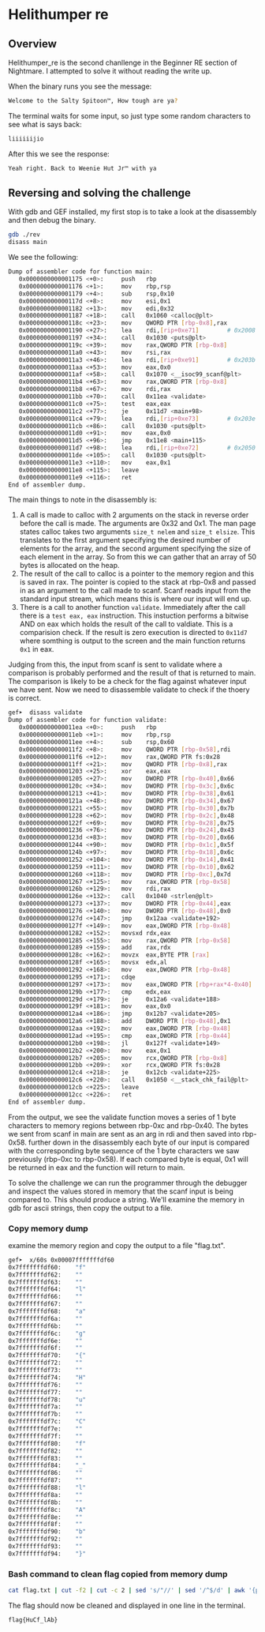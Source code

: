 # Helithumper re

## Overview

Helithumper_re is the second chanllenge in the Beginner RE section of Nightmare. I attempted to solve it without reading the write up. 

When the binary runs you see the message: 

```bash
Welcome to the Salty Spitoon™, How tough are ya?
```

The terminal waits for some input, so just type some random characters to see what is says back:

```bash
liiiiiijio
```

After this we see the response:

```bash
Yeah right. Back to Weenie Hut Jr™ with ya 
```

## Reversing and solving the challenge

With gdb and GEF installed, my first stop is to take a look at the disassembly and then debug the binary.

```bash
gdb ./rev
disass main
```

We see the following:

```bash
Dump of assembler code for function main:
   0x0000000000001175 <+0>:     push   rbp
   0x0000000000001176 <+1>:     mov    rbp,rsp
   0x0000000000001179 <+4>:     sub    rsp,0x10
   0x000000000000117d <+8>:     mov    esi,0x1
   0x0000000000001182 <+13>:    mov    edi,0x32
   0x0000000000001187 <+18>:    call   0x1060 <calloc@plt>
   0x000000000000118c <+23>:    mov    QWORD PTR [rbp-0x8],rax
   0x0000000000001190 <+27>:    lea    rdi,[rip+0xe71]        # 0x2008
   0x0000000000001197 <+34>:    call   0x1030 <puts@plt>
   0x000000000000119c <+39>:    mov    rax,QWORD PTR [rbp-0x8]
   0x00000000000011a0 <+43>:    mov    rsi,rax
   0x00000000000011a3 <+46>:    lea    rdi,[rip+0xe91]        # 0x203b
   0x00000000000011aa <+53>:    mov    eax,0x0
   0x00000000000011af <+58>:    call   0x1070 <__isoc99_scanf@plt>
   0x00000000000011b4 <+63>:    mov    rax,QWORD PTR [rbp-0x8]
   0x00000000000011b8 <+67>:    mov    rdi,rax
   0x00000000000011bb <+70>:    call   0x11ea <validate>
   0x00000000000011c0 <+75>:    test   eax,eax
   0x00000000000011c2 <+77>:    je     0x11d7 <main+98>
   0x00000000000011c4 <+79>:    lea    rdi,[rip+0xe73]        # 0x203e
   0x00000000000011cb <+86>:    call   0x1030 <puts@plt>
   0x00000000000011d0 <+91>:    mov    eax,0x0
   0x00000000000011d5 <+96>:    jmp    0x11e8 <main+115>
   0x00000000000011d7 <+98>:    lea    rdi,[rip+0xe72]        # 0x2050
   0x00000000000011de <+105>:   call   0x1030 <puts@plt>
   0x00000000000011e3 <+110>:   mov    eax,0x1
   0x00000000000011e8 <+115>:   leave
   0x00000000000011e9 <+116>:   ret
End of assembler dump.
```

The main things to note in the disassembly is:

1. A call is made to calloc with 2 arguments on the stack in reverse order before the call is made. The arguments are 0x32 and 0x1. The man page states calloc takes two arguments `size_t nelem` and `size_t elsize`. This translates to the first argument specifying the desired number of elements for the array, and the second argument specifying the size of each element in the array. So from this we can gather that an array of 50 bytes is allocated on the heap.
2. The result of the call to calloc is a pointer to the memory region and this is saved in rax. The pointer is copied to the stack at rbp-0x8 and passed in as an argument to the call made to scanf. Scanf reads input from the standard input stream, which means this is where our input will end up.
3. There is a call to another function `validate`. Immediately after the call there is a `test eax, eax` instruction. This instuction performs a bitwise AND on eax which holds the result of the call to valdiate. This is a comparision check. If the result is zero execution is directed to `0x11d7` where somthing is output to the screen and the main function returns `0x1` in eax.

Judging from this, the input from scanf is sent to validate where a comparison is probably performed and the result of that is returned to main. The comparison is likely to be a check for the flag against whatever input we have sent. Now we need to disassemble validate to check if the thoery is correct.

```bash
gef➤  disass validate
Dump of assembler code for function validate:
   0x00000000000011ea <+0>:     push   rbp
   0x00000000000011eb <+1>:     mov    rbp,rsp
   0x00000000000011ee <+4>:     sub    rsp,0x60
   0x00000000000011f2 <+8>:     mov    QWORD PTR [rbp-0x58],rdi
   0x00000000000011f6 <+12>:    mov    rax,QWORD PTR fs:0x28
   0x00000000000011ff <+21>:    mov    QWORD PTR [rbp-0x8],rax
   0x0000000000001203 <+25>:    xor    eax,eax
   0x0000000000001205 <+27>:    mov    DWORD PTR [rbp-0x40],0x66
   0x000000000000120c <+34>:    mov    DWORD PTR [rbp-0x3c],0x6c
   0x0000000000001213 <+41>:    mov    DWORD PTR [rbp-0x38],0x61
   0x000000000000121a <+48>:    mov    DWORD PTR [rbp-0x34],0x67
   0x0000000000001221 <+55>:    mov    DWORD PTR [rbp-0x30],0x7b
   0x0000000000001228 <+62>:    mov    DWORD PTR [rbp-0x2c],0x48
   0x000000000000122f <+69>:    mov    DWORD PTR [rbp-0x28],0x75
   0x0000000000001236 <+76>:    mov    DWORD PTR [rbp-0x24],0x43
   0x000000000000123d <+83>:    mov    DWORD PTR [rbp-0x20],0x66
   0x0000000000001244 <+90>:    mov    DWORD PTR [rbp-0x1c],0x5f
   0x000000000000124b <+97>:    mov    DWORD PTR [rbp-0x18],0x6c
   0x0000000000001252 <+104>:   mov    DWORD PTR [rbp-0x14],0x41
   0x0000000000001259 <+111>:   mov    DWORD PTR [rbp-0x10],0x62
   0x0000000000001260 <+118>:   mov    DWORD PTR [rbp-0xc],0x7d
   0x0000000000001267 <+125>:   mov    rax,QWORD PTR [rbp-0x58]
   0x000000000000126b <+129>:   mov    rdi,rax
   0x000000000000126e <+132>:   call   0x1040 <strlen@plt>
   0x0000000000001273 <+137>:   mov    DWORD PTR [rbp-0x44],eax
   0x0000000000001276 <+140>:   mov    DWORD PTR [rbp-0x48],0x0
   0x000000000000127d <+147>:   jmp    0x12aa <validate+192>
   0x000000000000127f <+149>:   mov    eax,DWORD PTR [rbp-0x48]
   0x0000000000001282 <+152>:   movsxd rdx,eax
   0x0000000000001285 <+155>:   mov    rax,QWORD PTR [rbp-0x58]
   0x0000000000001289 <+159>:   add    rax,rdx
   0x000000000000128c <+162>:   movzx  eax,BYTE PTR [rax]
   0x000000000000128f <+165>:   movsx  edx,al
   0x0000000000001292 <+168>:   mov    eax,DWORD PTR [rbp-0x48]
   0x0000000000001295 <+171>:   cdqe
   0x0000000000001297 <+173>:   mov    eax,DWORD PTR [rbp+rax*4-0x40]
   0x000000000000129b <+177>:   cmp    edx,eax
   0x000000000000129d <+179>:   je     0x12a6 <validate+188>
   0x000000000000129f <+181>:   mov    eax,0x0
   0x00000000000012a4 <+186>:   jmp    0x12b7 <validate+205>
   0x00000000000012a6 <+188>:   add    DWORD PTR [rbp-0x48],0x1
   0x00000000000012aa <+192>:   mov    eax,DWORD PTR [rbp-0x48]
   0x00000000000012ad <+195>:   cmp    eax,DWORD PTR [rbp-0x44]
   0x00000000000012b0 <+198>:   jl     0x127f <validate+149>
   0x00000000000012b2 <+200>:   mov    eax,0x1
   0x00000000000012b7 <+205>:   mov    rcx,QWORD PTR [rbp-0x8]
   0x00000000000012bb <+209>:   xor    rcx,QWORD PTR fs:0x28
   0x00000000000012c4 <+218>:   je     0x12cb <validate+225>
   0x00000000000012c6 <+220>:   call   0x1050 <__stack_chk_fail@plt>
   0x00000000000012cb <+225>:   leave
   0x00000000000012cc <+226>:   ret
End of assembler dump.
```

From the output, we see the validate function moves a series of 1 byte characters to memory regions between rbp-0xc and rbp-0x40. The bytes we sent from scanf in main are sent as an arg in rdi and then saved into rbp-0x58. further down in the disassembly each byte of our input is compared with the corresponding byte sequence of the 1 byte characters we saw previously (rbp-0xc to rbp-0x58). If each compared byte is equal, 0x1 will be returned in eax and the function will return to main.

To solve the challenge we can run the programmer through the debugger and inspect the values stored in memory that the scanf input is being compared to. This should produce a string. We'll examine the memory in gdb for ascii strings, then copy the output to a file.

### Copy memory dump

examine the memory region and copy the output to a file "flag.txt".

```bash
gef➤  x/60s 0x00007fffffffdf60
0x7fffffffdf60:    "f"
0x7fffffffdf62:    ""
0x7fffffffdf63:    ""
0x7fffffffdf64:    "l"
0x7fffffffdf66:    ""
0x7fffffffdf67:    ""
0x7fffffffdf68:    "a"
0x7fffffffdf6a:    ""
0x7fffffffdf6b:    ""
0x7fffffffdf6c:    "g"
0x7fffffffdf6e:    ""
0x7fffffffdf6f:    ""
0x7fffffffdf70:    "{"
0x7fffffffdf72:    ""
0x7fffffffdf73:    ""
0x7fffffffdf74:    "H"
0x7fffffffdf76:    ""
0x7fffffffdf77:    ""
0x7fffffffdf78:    "u"
0x7fffffffdf7a:    ""
0x7fffffffdf7b:    ""
0x7fffffffdf7c:    "C"
0x7fffffffdf7e:    ""
0x7fffffffdf7f:    ""
0x7fffffffdf80:    "f"
0x7fffffffdf82:    ""
0x7fffffffdf83:    ""
0x7fffffffdf84:    "_"
0x7fffffffdf86:    ""
0x7fffffffdf87:    ""
0x7fffffffdf88:    "l"
0x7fffffffdf8a:    ""
0x7fffffffdf8b:    ""
0x7fffffffdf8c:    "A"
0x7fffffffdf8e:    ""
0x7fffffffdf8f:    ""
0x7fffffffdf90:    "b"
0x7fffffffdf92:    ""
0x7fffffffdf93:    ""
0x7fffffffdf94:    "}"
```

### Bash command to clean flag copied from memory dump

```bash
cat flag.txt | cut -f2 | cut -c 2 | sed 's/"//' | sed '/^$/d' | awk '{print}' ORS=''
```

The flag should now be cleaned and displayed in one line in the terminal.

```bash
flag{HuCf_lAb}
```
